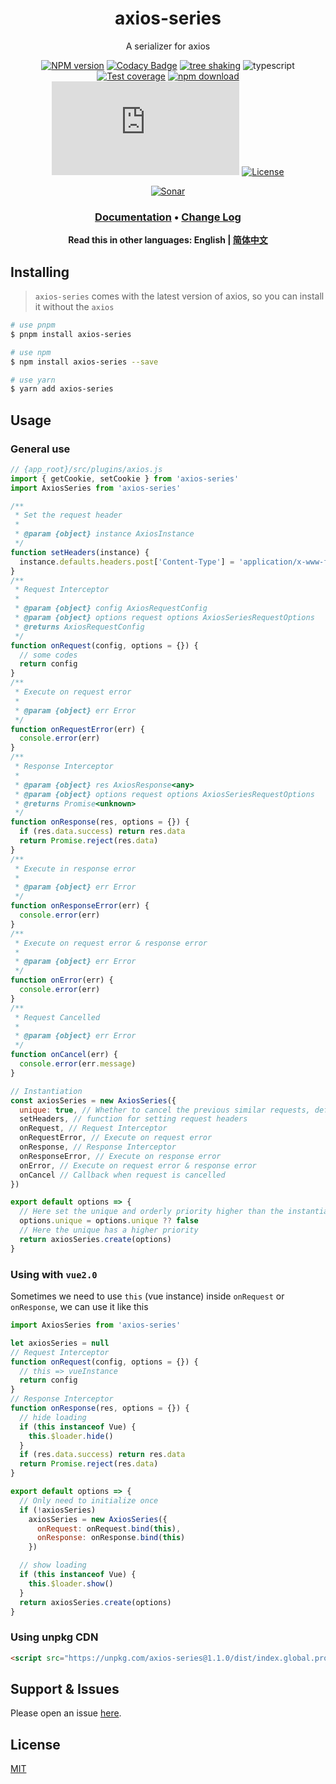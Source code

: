 <div style="text-align: center;" align="center">

# axios-series

A serializer for axios

[![NPM version][npm-image]][npm-url]
[![Codacy Badge][codacy-image]][codacy-url]
[![tree shaking][tree-shaking-image]][tree-shaking-url]
![typescript][typescript-url]
[![Test coverage][codecov-image]][codecov-url]
[![npm download][download-image]][download-url]
[![gzip][gzip-image]][gzip-url]
[![License][license-image]][license-url]

[![Sonar][sonar-image]][sonar-url]

</div>

<div style="text-align: center; margin-bottom: 20px;" align="center">

### **[Documentation](https://www.saqqdy.com/axios-series)** • **[Change Log](./CHANGELOG.md)**

**Read this in other languages: English | [简体中文](./README-zh_CN.md)**

</div>

## Installing

> `axios-series` comes with the latest version of axios, so you can install it without the `axios`

```bash
# use pnpm
$ pnpm install axios-series

# use npm
$ npm install axios-series --save

# use yarn
$ yarn add axios-series
```

## Usage

### General use

```js
// {app_root}/src/plugins/axios.js
import { getCookie, setCookie } from 'axios-series'
import AxiosSeries from 'axios-series'

/**
 * Set the request header
 *
 * @param {object} instance AxiosInstance
 */
function setHeaders(instance) {
  instance.defaults.headers.post['Content-Type'] = 'application/x-www-form-urlencoded'
}
/**
 * Request Interceptor
 *
 * @param {object} config AxiosRequestConfig
 * @param {object} options request options AxiosSeriesRequestOptions
 * @returns AxiosRequestConfig
 */
function onRequest(config, options = {}) {
  // some codes
  return config
}
/**
 * Execute on request error
 *
 * @param {object} err Error
 */
function onRequestError(err) {
  console.error(err)
}
/**
 * Response Interceptor
 *
 * @param {object} res AxiosResponse<any>
 * @param {object} options request options AxiosSeriesRequestOptions
 * @returns Promise<unknown>
 */
function onResponse(res, options = {}) {
  if (res.data.success) return res.data
  return Promise.reject(res.data)
}
/**
 * Execute in response error
 *
 * @param {object} err Error
 */
function onResponseError(err) {
  console.error(err)
}
/**
 * Execute on request error & response error
 *
 * @param {object} err Error
 */
function onError(err) {
  console.error(err)
}
/**
 * Request Cancelled
 *
 * @param {object} err Error
 */
function onCancel(err) {
  console.error(err.message)
}

// Instantiation
const axiosSeries = new AxiosSeries({
  unique: true, // Whether to cancel the previous similar requests, default: false
  setHeaders, // function for setting request headers
  onRequest, // Request Interceptor
  onRequestError, // Execute on request error
  onResponse, // Response Interceptor
  onResponseError, // Execute on response error
  onError, // Execute on request error & response error
  onCancel // Callback when request is cancelled
})

export default options => {
  // Here set the unique and orderly priority higher than the instantiation configuration
  options.unique = options.unique ?? false
  // Here the unique has a higher priority
  return axiosSeries.create(options)
}
```

### Using with `vue2.0`

Sometimes we need to use `this` (vue instance) inside `onRequest` or `onResponse`, we can use it like this

```js
import AxiosSeries from 'axios-series'

let axiosSeries = null
// Request Interceptor
function onRequest(config, options = {}) {
  // this => vueInstance
  return config
}
// Response Interceptor
function onResponse(res, options = {}) {
  // hide loading
  if (this instanceof Vue) {
    this.$loader.hide()
  }
  if (res.data.success) return res.data
  return Promise.reject(res.data)
}

export default options => {
  // Only need to initialize once
  if (!axiosSeries)
    axiosSeries = new AxiosSeries({
      onRequest: onRequest.bind(this),
      onResponse: onResponse.bind(this)
    })

  // show loading
  if (this instanceof Vue) {
    this.$loader.show()
  }
  return axiosSeries.create(options)
}
```

### Using unpkg CDN

```html
<script src="https://unpkg.com/axios-series@1.1.0/dist/index.global.prod.js"></script>
```

## Support & Issues

Please open an issue [here](https://github.com/saqqdy/axios-series/issues).

## License

[MIT](LICENSE)

[npm-image]: https://img.shields.io/npm/v/axios-series.svg?style=flat-square
[npm-url]: https://npmjs.org/package/axios-series
[codacy-image]: https://app.codacy.com/project/badge/Grade/f70d4880e4ad4f40aa970eb9ee9d0696
[codacy-url]: https://www.codacy.com/gh/saqqdy/axios-series/dashboard?utm_source=github.com&utm_medium=referral&utm_content=saqqdy/axios-series&utm_campaign=Badge_Grade
[tree-shaking-image]: https://badgen.net/bundlephobia/tree-shaking/axios-series
[tree-shaking-url]: https://bundlephobia.com/package/axios-series
[typescript-url]: https://badgen.net/badge/icon/typescript?icon=typescript&label
[codecov-image]: https://img.shields.io/codecov/c/github/saqqdy/axios-series.svg?style=flat-square
[codecov-url]: https://codecov.io/github/saqqdy/axios-series?branch=master
[download-image]: https://img.shields.io/npm/dm/axios-series.svg?style=flat-square
[download-url]: https://npmjs.org/package/axios-series
[gzip-image]: http://img.badgesize.io/https://unpkg.com/axios-series/dist/index.global.prod.js?compression=gzip&label=gzip%20size:%20JS
[gzip-url]: http://img.badgesize.io/https://unpkg.com/axios-series/dist/index.global.prod.js?compression=gzip&label=gzip%20size:%20JS
[license-image]: https://img.shields.io/badge/License-MIT-blue.svg
[license-url]: LICENSE
[sonar-image]: https://sonarcloud.io/api/project_badges/quality_gate?project=saqqdy_axios-series
[sonar-url]: https://sonarcloud.io/dashboard?id=saqqdy_axios-series
